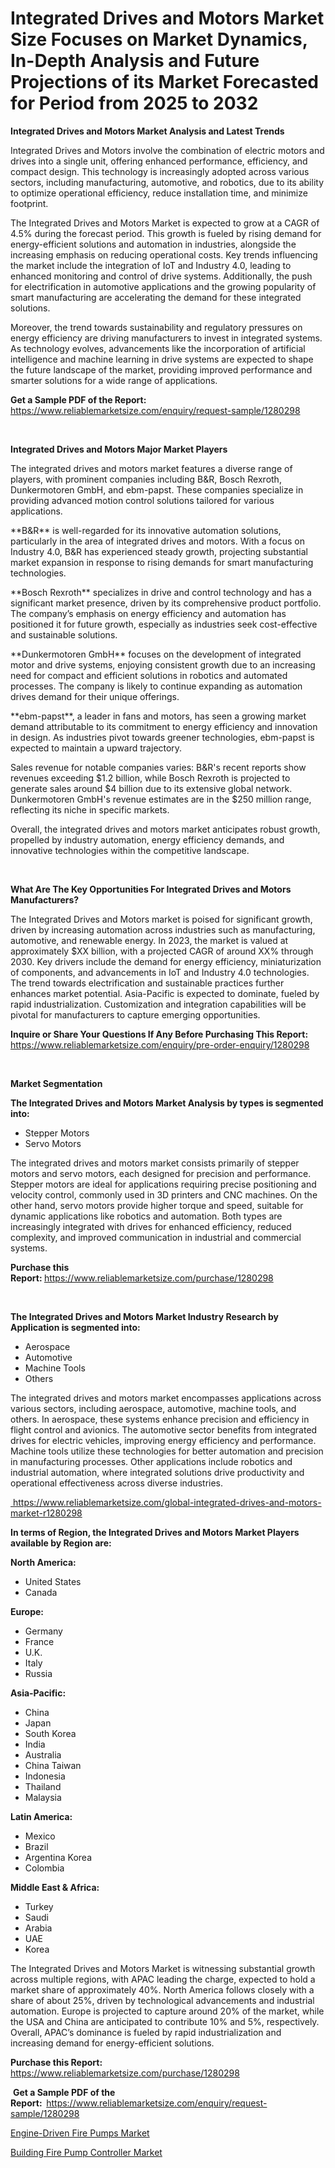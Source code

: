 <p><h1>Integrated Drives and Motors Market Size Focuses on Market Dynamics, In-Depth Analysis and Future Projections of its Market Forecasted for Period from 2025 to 2032</h1></p><p><strong>Integrated Drives and Motors Market Analysis and Latest Trends</strong></p>
<p><p>Integrated Drives and Motors involve the combination of electric motors and drives into a single unit, offering enhanced performance, efficiency, and compact design. This technology is increasingly adopted across various sectors, including manufacturing, automotive, and robotics, due to its ability to optimize operational efficiency, reduce installation time, and minimize footprint.</p><p>The Integrated Drives and Motors Market is expected to grow at a CAGR of 4.5% during the forecast period. This growth is fueled by rising demand for energy-efficient solutions and automation in industries, alongside the increasing emphasis on reducing operational costs. Key trends influencing the market include the integration of IoT and Industry 4.0, leading to enhanced monitoring and control of drive systems. Additionally, the push for electrification in automotive applications and the growing popularity of smart manufacturing are accelerating the demand for these integrated solutions.</p><p>Moreover, the trend towards sustainability and regulatory pressures on energy efficiency are driving manufacturers to invest in integrated systems. As technology evolves, advancements like the incorporation of artificial intelligence and machine learning in drive systems are expected to shape the future landscape of the market, providing improved performance and smarter solutions for a wide range of applications.</p></p>
<p><strong>Get a Sample PDF of the Report:&nbsp;</strong> <a href="https://www.reliablemarketsize.com/enquiry/request-sample/1280298?utm_campaign=1103&utm_medium=2&utm_source=Github&utm_content=ia&utm_term=24032025&utm_id=integrated-drives-and-motors">https://www.reliablemarketsize.com/enquiry/request-sample/1280298</a></p>
<p>&nbsp;</p>
<p><strong>Integrated Drives and Motors Major Market Players</strong></p>
<p><p>The integrated drives and motors market features a diverse range of players, with prominent companies including B&R, Bosch Rexroth, Dunkermotoren GmbH, and ebm-papst. These companies specialize in providing advanced motion control solutions tailored for various applications.</p><p>**B&R** is well-regarded for its innovative automation solutions, particularly in the area of integrated drives and motors. With a focus on Industry 4.0, B&R has experienced steady growth, projecting substantial market expansion in response to rising demands for smart manufacturing technologies.</p><p>**Bosch Rexroth** specializes in drive and control technology and has a significant market presence, driven by its comprehensive product portfolio. The company’s emphasis on energy efficiency and automation has positioned it for future growth, especially as industries seek cost-effective and sustainable solutions.</p><p>**Dunkermotoren GmbH** focuses on the development of integrated motor and drive systems, enjoying consistent growth due to an increasing need for compact and efficient solutions in robotics and automated processes. The company is likely to continue expanding as automation drives demand for their unique offerings.</p><p>**ebm-papst**, a leader in fans and motors, has seen a growing market demand attributable to its commitment to energy efficiency and innovation in design. As industries pivot towards greener technologies, ebm-papst is expected to maintain a upward trajectory.</p><p>Sales revenue for notable companies varies: B&R's recent reports show revenues exceeding $1.2 billion, while Bosch Rexroth is projected to generate sales around $4 billion due to its extensive global network. Dunkermotoren GmbH's revenue estimates are in the $250 million range, reflecting its niche in specific markets.</p><p>Overall, the integrated drives and motors market anticipates robust growth, propelled by industry automation, energy efficiency demands, and innovative technologies within the competitive landscape.</p></p>
<p>&nbsp;</p>
<p><strong>What Are The Key Opportunities For Integrated Drives and Motors Manufacturers?</strong></p>
<p><p>The Integrated Drives and Motors market is poised for significant growth, driven by increasing automation across industries such as manufacturing, automotive, and renewable energy. In 2023, the market is valued at approximately $XX billion, with a projected CAGR of around XX% through 2030. Key drivers include the demand for energy efficiency, miniaturization of components, and advancements in IoT and Industry 4.0 technologies. The trend towards electrification and sustainable practices further enhances market potential. Asia-Pacific is expected to dominate, fueled by rapid industrialization. Customization and integration capabilities will be pivotal for manufacturers to capture emerging opportunities.</p></p>
<p><strong>Inquire or Share Your Questions If Any Before Purchasing This Report:</strong> <a href="https://www.reliablemarketsize.com/enquiry/pre-order-enquiry/1280298?utm_campaign=1103&utm_medium=2&utm_source=Github&utm_content=ia&utm_term=24032025&utm_id=integrated-drives-and-motors">https://www.reliablemarketsize.com/enquiry/pre-order-enquiry/1280298</a></p>
<p>&nbsp;</p>
<p><strong>Market Segmentation</strong></p>
<p><strong>The Integrated Drives and Motors Market Analysis by types is segmented into:</strong></p>
<p><ul><li>Stepper Motors</li><li>Servo Motors</li></ul></p>
<p><p>The integrated drives and motors market consists primarily of stepper motors and servo motors, each designed for precision and performance. Stepper motors are ideal for applications requiring precise positioning and velocity control, commonly used in 3D printers and CNC machines. On the other hand, servo motors provide higher torque and speed, suitable for dynamic applications like robotics and automation. Both types are increasingly integrated with drives for enhanced efficiency, reduced complexity, and improved communication in industrial and commercial systems.</p></p>
<p><strong>Purchase this Report:&nbsp;</strong><a href="https://www.reliablemarketsize.com/purchase/1280298?utm_campaign=1103&utm_medium=2&utm_source=Github&utm_content=ia&utm_term=24032025&utm_id=integrated-drives-and-motors">https://www.reliablemarketsize.com/purchase/1280298</a></p>
<p>&nbsp;</p>
<p><strong>The Integrated Drives and Motors Market Industry Research by Application is segmented into:</strong></p>
<p><ul><li>Aerospace</li><li>Automotive</li><li>Machine Tools</li><li>Others</li></ul></p>
<p><p>The integrated drives and motors market encompasses applications across various sectors, including aerospace, automotive, machine tools, and others. In aerospace, these systems enhance precision and efficiency in flight control and avionics. The automotive sector benefits from integrated drives for electric vehicles, improving energy efficiency and performance. Machine tools utilize these technologies for better automation and precision in manufacturing processes. Other applications include robotics and industrial automation, where integrated solutions drive productivity and operational effectiveness across diverse industries.</p></p>
<p><a href="https://www.reliablemarketsize.com/global-integrated-drives-and-motors-market-r1280298?utm_campaign=1103&utm_medium=2&utm_source=Github&utm_content=ia&utm_term=24032025&utm_id=integrated-drives-and-motors">&nbsp;https://www.reliablemarketsize.com/global-integrated-drives-and-motors-market-r1280298</a></p>
<p><strong>In terms of Region, the Integrated Drives and Motors Market Players available by Region are:</strong></p>
<p>
    <p> <strong> North America: </strong>
        <ul>
            <li>United States</li>
            <li>Canada</li>
        </ul>
        </p> 
    <p> <strong> Europe: </strong>
        <ul>
            <li>Germany</li>
            <li>France</li>
            <li>U.K.</li>
            <li>Italy</li>
            <li>Russia</li>
        </ul>
        </p> 
    <p> <strong> Asia-Pacific: </strong>
        <ul>
            <li>China</li>
            <li>Japan</li>
            <li>South Korea</li>
            <li>India</li>
            <li>Australia</li>
            <li>China Taiwan</li>
            <li>Indonesia</li>
            <li>Thailand</li>
            <li>Malaysia</li>
        </ul>
        </p> 
    <p> <strong> Latin America: </strong>
        <ul>
            <li>Mexico</li>
            <li>Brazil</li>
            <li>Argentina Korea</li>
            <li>Colombia</li>
        </ul>
        </p> 
    <p> <strong> Middle East & Africa: </strong>
        <ul>
            <li>Turkey</li>
            <li>Saudi</li>
            <li>Arabia</li>
            <li>UAE</li>
            <li>Korea</li>
        </ul>
    </p>
    </p>
<p><p>The Integrated Drives and Motors Market is witnessing substantial growth across multiple regions, with APAC leading the charge, expected to hold a market share of approximately 40%. North America follows closely with a share of about 25%, driven by technological advancements and industrial automation. Europe is projected to capture around 20% of the market, while the USA and China are anticipated to contribute 10% and 5%, respectively. Overall, APAC’s dominance is fueled by rapid industrialization and increasing demand for energy-efficient solutions.</p></p>
<p><strong>Purchase this Report: </strong><a href="https://www.reliablemarketsize.com/purchase/1280298?utm_campaign=1103&utm_medium=2&utm_source=Github&utm_content=ia&utm_term=24032025&utm_id=integrated-drives-and-motors">https://www.reliablemarketsize.com/purchase/1280298</a></p>
<p>&nbsp;<strong>Get a Sample PDF of the Report:&nbsp;&nbsp;</strong><a href="https://www.reliablemarketsize.com/enquiry/request-sample/1280298?utm_campaign=1103&utm_medium=2&utm_source=Github&utm_content=ia&utm_term=24032025&utm_id=integrated-drives-and-motors">https://www.reliablemarketsize.com/enquiry/request-sample/1280298</a></p>
<p><strong></strong></p>
<p><p><a href="https://github.com/gdfhhhj/Market-Research-Report-List-7/blob/main/engine-driven-fire-pumps-market.md?utm_campaign=1103&utm_medium=2&utm_source=Github&utm_content=ia&utm_term=24032025&utm_id=integrated-drives-and-motors">Engine-Driven Fire Pumps Market</a></p><p><a href="https://github.com/auriashetzxj/Market-Research-Report-List-1/blob/main/building-fire-pump-controller-market.md?utm_campaign=1103&utm_medium=2&utm_source=Github&utm_content=ia&utm_term=24032025&utm_id=integrated-drives-and-motors">Building Fire Pump Controller Market</a></p></p>